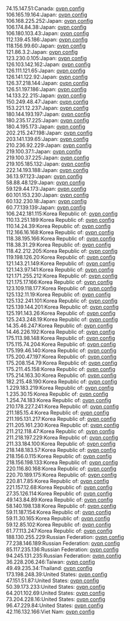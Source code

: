 74.15.147.51:Canada: [ovpn config](vpn/74_15_147_51.ovpn)  
106.165.19.164:Japan: [ovpn config](vpn/106_165_19_164.ovpn)  
106.168.225.252:Japan: [ovpn config](vpn/106_168_225_252.ovpn)  
106.174.84.38:Japan: [ovpn config](vpn/106_174_84_38.ovpn)  
106.180.103.43:Japan: [ovpn config](vpn/106_180_103_43.ovpn)  
112.139.45.186:Japan: [ovpn config](vpn/112_139_45_186.ovpn)  
118.156.99.60:Japan: [ovpn config](vpn/118_156_99_60.ovpn)  
121.86.3.2:Japan: [ovpn config](vpn/121_86_3_2.ovpn)  
123.230.0.105:Japan: [ovpn config](vpn/123_230_0_105.ovpn)  
126.103.142.162:Japan: [ovpn config](vpn/126_103_142_162.ovpn)  
126.111.121.65:Japan: [ovpn config](vpn/126_111_121_65.ovpn)  
126.141.122.92:Japan: [ovpn config](vpn/126_141_122_92.ovpn)  
126.37.218.144:Japan: [ovpn config](vpn/126_37_218_144.ovpn)  
126.51.197.186:Japan: [ovpn config](vpn/126_51_197_186.ovpn)  
14.133.22.215:Japan: [ovpn config](vpn/14_133_22_215.ovpn)  
150.249.48.47:Japan: [ovpn config](vpn/150_249_48_47.ovpn)  
153.221.12.237:Japan: [ovpn config](vpn/153_221_12_237.ovpn)  
180.144.193.197:Japan: [ovpn config](vpn/180_144_193_197.ovpn)  
180.235.17.225:Japan: [ovpn config](vpn/180_235_17_225.ovpn)  
180.4.195.173:Japan: [ovpn config](vpn/180_4_195_173.ovpn)  
202.215.247.198:Japan: [ovpn config](vpn/202_215_247_198.ovpn)  
203.141.139.65:Japan: [ovpn config](vpn/203_141_139_65.ovpn)  
210.236.92.229:Japan: [ovpn config](vpn/210_236_92_229.ovpn)  
219.100.37.1:Japan: [ovpn config](vpn/219_100_37_1.ovpn)  
219.100.37.225:Japan: [ovpn config](vpn/219_100_37_225.ovpn)  
219.105.185.132:Japan: [ovpn config](vpn/219_105_185_132.ovpn)  
222.14.193.188:Japan: [ovpn config](vpn/222_14_193_188.ovpn)  
36.13.97.123:Japan: [ovpn config](vpn/36_13_97_123.ovpn)  
58.88.48.129:Japan: [ovpn config](vpn/58_88_48_129.ovpn)  
59.129.44.173:Japan: [ovpn config](vpn/59_129_44_173.ovpn)  
60.101.153.230:Japan: [ovpn config](vpn/60_101_153_230.ovpn)  
60.132.230.18:Japan: [ovpn config](vpn/60_132_230_18.ovpn)  
60.77.139.139:Japan: [ovpn config](vpn/60_77_139_139.ovpn)  
106.242.181.115:Korea Republic of: [ovpn config](vpn/106_242_181_115.ovpn)  
110.13.251.189:Korea Republic of: [ovpn config](vpn/110_13_251_189.ovpn)  
110.14.24.39:Korea Republic of: [ovpn config](vpn/110_14_24_39.ovpn)  
112.166.16.168:Korea Republic of: [ovpn config](vpn/112_166_16_168.ovpn)  
118.38.195.166:Korea Republic of: [ovpn config](vpn/118_38_195_166.ovpn)  
118.38.31.29:Korea Republic of: [ovpn config](vpn/118_38_31_29.ovpn)  
118.42.212.205:Korea Republic of: [ovpn config](vpn/118_42_212_205.ovpn)  
119.198.126.20:Korea Republic of: [ovpn config](vpn/119_198_126_20.ovpn)  
121.143.21.149:Korea Republic of: [ovpn config](vpn/121_143_21_149.ovpn)  
121.143.97.141:Korea Republic of: [ovpn config](vpn/121_143_97_141.ovpn)  
121.171.255.212:Korea Republic of: [ovpn config](vpn/121_171_255_212.ovpn)  
121.175.17.166:Korea Republic of: [ovpn config](vpn/121_175_17_166.ovpn)  
123.109.118.177:Korea Republic of: [ovpn config](vpn/123_109_118_177.ovpn)  
125.132.11.19:Korea Republic of: [ovpn config](vpn/125_132_11_19.ovpn)  
125.132.241.101:Korea Republic of: [ovpn config](vpn/125_132_241_101.ovpn)  
125.139.144.201:Korea Republic of: [ovpn config](vpn/125_139_144_201.ovpn)  
125.191.143.26:Korea Republic of: [ovpn config](vpn/125_191_143_26.ovpn)  
125.243.248.19:Korea Republic of: [ovpn config](vpn/125_243_248_19.ovpn)  
14.35.46.247:Korea Republic of: [ovpn config](vpn/14_35_46_247.ovpn)  
14.46.226.192:Korea Republic of: [ovpn config](vpn/14_46_226_192.ovpn)  
175.113.98.148:Korea Republic of: [ovpn config](vpn/175_113_98_148.ovpn)  
175.115.74.204:Korea Republic of: [ovpn config](vpn/175_115_74_204.ovpn)  
175.199.46.140:Korea Republic of: [ovpn config](vpn/175_199_46_140.ovpn)  
175.200.47.197:Korea Republic of: [ovpn config](vpn/175_200_47_197.ovpn)  
175.208.154.79:Korea Republic of: [ovpn config](vpn/175_208_154_79.ovpn)  
175.211.45.158:Korea Republic of: [ovpn config](vpn/175_211_45_158.ovpn)  
175.214.163.30:Korea Republic of: [ovpn config](vpn/175_214_163_30.ovpn)  
182.215.48.190:Korea Republic of: [ovpn config](vpn/182_215_48_190.ovpn)  
1.229.183.219:Korea Republic of: [ovpn config](vpn/1_229_183_219.ovpn)  
1.235.30.15:Korea Republic of: [ovpn config](vpn/1_235_30_15.ovpn)  
1.254.74.183:Korea Republic of: [ovpn config](vpn/1_254_74_183.ovpn)  
210.178.227.241:Korea Republic of: [ovpn config](vpn/210_178_227_241.ovpn)  
211.185.15.4:Korea Republic of: [ovpn config](vpn/211_185_15_4.ovpn)  
211.195.131.217:Korea Republic of: [ovpn config](vpn/211_195_131_217.ovpn)  
211.205.161.230:Korea Republic of: [ovpn config](vpn/211_205_161_230.ovpn)  
211.212.118.47:Korea Republic of: [ovpn config](vpn/211_212_118_47.ovpn)  
211.218.197.229:Korea Republic of: [ovpn config](vpn/211_218_197_229.ovpn)  
211.33.184.100:Korea Republic of: [ovpn config](vpn/211_33_184_100.ovpn)  
218.148.183.57:Korea Republic of: [ovpn config](vpn/218_148_183_57.ovpn)  
218.156.0.115:Korea Republic of: [ovpn config](vpn/218_156_0_115.ovpn)  
218.156.198.133:Korea Republic of: [ovpn config](vpn/218_156_198_133.ovpn)  
220.116.80.168:Korea Republic of: [ovpn config](vpn/220_116_80_168.ovpn)  
220.70.189.175:Korea Republic of: [ovpn config](vpn/220_70_189_175.ovpn)  
220.81.7.85:Korea Republic of: [ovpn config](vpn/220_81_7_85.ovpn)  
221.157.12.68:Korea Republic of: [ovpn config](vpn/221_157_12_68.ovpn)  
27.35.126.114:Korea Republic of: [ovpn config](vpn/27_35_126_114.ovpn)  
49.143.84.89:Korea Republic of: [ovpn config](vpn/49_143_84_89.ovpn)  
58.140.198.138:Korea Republic of: [ovpn config](vpn/58_140_198_138.ovpn)  
59.11.187.154:Korea Republic of: [ovpn config](vpn/59_11_187_154.ovpn)  
59.11.30.165:Korea Republic of: [ovpn config](vpn/59_11_30_165.ovpn)  
59.12.85.102:Korea Republic of: [ovpn config](vpn/59_12_85_102.ovpn)  
61.77.113.247:Korea Republic of: [ovpn config](vpn/61_77_113_247.ovpn)  
188.130.255.229:Russian Federation: [ovpn config](vpn/188_130_255_229.ovpn)  
77.238.146.189:Russian Federation: [ovpn config](vpn/77_238_146_189.ovpn)  
85.117.235.136:Russian Federation: [ovpn config](vpn/85_117_235_136.ovpn)  
94.245.131.235:Russian Federation: [ovpn config](vpn/94_245_131_235.ovpn)  
36.228.206.246:Taiwan: [ovpn config](vpn/36_228_206_246.ovpn)  
49.49.235.34:Thailand: [ovpn config](vpn/49_49_235_34.ovpn)  
173.198.248.39:United States: [ovpn config](vpn/173_198_248_39.ovpn)  
47.151.51.87:United States: [ovpn config](vpn/47_151_51_87.ovpn)  
50.39.173.233:United States: [ovpn config](vpn/50_39_173_233.ovpn)  
64.201.102.69:United States: [ovpn config](vpn/64_201_102_69.ovpn)  
73.204.228.16:United States: [ovpn config](vpn/73_204_228_16.ovpn)  
96.47.229.84:United States: [ovpn config](vpn/96_47_229_84.ovpn)  
42.116.132.166:Viet Nam: [ovpn config](vpn/42_116_132_166.ovpn)  
